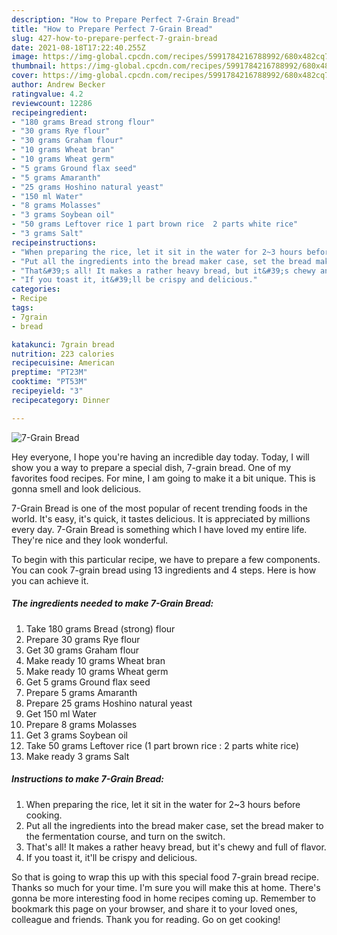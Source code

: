 ```yaml
---
description: "How to Prepare Perfect 7-Grain Bread"
title: "How to Prepare Perfect 7-Grain Bread"
slug: 427-how-to-prepare-perfect-7-grain-bread
date: 2021-08-18T17:22:40.255Z
image: https://img-global.cpcdn.com/recipes/5991784216788992/680x482cq70/7-grain-bread-recipe-main-photo.jpg
thumbnail: https://img-global.cpcdn.com/recipes/5991784216788992/680x482cq70/7-grain-bread-recipe-main-photo.jpg
cover: https://img-global.cpcdn.com/recipes/5991784216788992/680x482cq70/7-grain-bread-recipe-main-photo.jpg
author: Andrew Becker
ratingvalue: 4.2
reviewcount: 12286
recipeingredient:
- "180 grams Bread strong flour"
- "30 grams Rye flour"
- "30 grams Graham flour"
- "10 grams Wheat bran"
- "10 grams Wheat germ"
- "5 grams Ground flax seed"
- "5 grams Amaranth"
- "25 grams Hoshino natural yeast"
- "150 ml Water"
- "8 grams Molasses"
- "3 grams Soybean oil"
- "50 grams Leftover rice 1 part brown rice  2 parts white rice"
- "3 grams Salt"
recipeinstructions:
- "When preparing the rice, let it sit in the water for 2~3 hours before cooking."
- "Put all the ingredients into the bread maker case, set the bread maker to the fermentation course, and turn on the switch."
- "That&#39;s all! It makes a rather heavy bread, but it&#39;s chewy and full of flavor."
- "If you toast it, it&#39;ll be crispy and delicious."
categories:
- Recipe
tags:
- 7grain
- bread

katakunci: 7grain bread 
nutrition: 223 calories
recipecuisine: American
preptime: "PT23M"
cooktime: "PT53M"
recipeyield: "3"
recipecategory: Dinner

---
```



![7-Grain Bread](https://img-global.cpcdn.com/recipes/5991784216788992/680x482cq70/7-grain-bread-recipe-main-photo.jpg)

Hey everyone, I hope you're having an incredible day today. Today, I will show you a way to prepare a special dish, 7-grain bread. One of my favorites food recipes. For mine, I am going to make it a bit unique. This is gonna smell and look delicious.

7-Grain Bread is one of the most popular of recent trending foods in the world. It's easy, it's quick, it tastes delicious. It is appreciated by millions every day. 7-Grain Bread is something which I have loved my entire life. They're nice and they look wonderful.




To begin with this particular recipe, we have to prepare a few components. You can cook 7-grain bread using 13 ingredients and 4 steps. Here is how you can achieve it.

<!--inarticleads1-->

##### The ingredients needed to make 7-Grain Bread:

1. Take 180 grams Bread (strong) flour
1. Prepare 30 grams Rye flour
1. Get 30 grams Graham flour
1. Make ready 10 grams Wheat bran
1. Make ready 10 grams Wheat germ
1. Get 5 grams Ground flax seed
1. Prepare 5 grams Amaranth
1. Prepare 25 grams Hoshino natural yeast
1. Get 150 ml Water
1. Prepare 8 grams Molasses
1. Get 3 grams Soybean oil
1. Take 50 grams Leftover rice (1 part brown rice : 2 parts white rice)
1. Make ready 3 grams Salt




<!--inarticleads2-->

##### Instructions to make 7-Grain Bread:

1. When preparing the rice, let it sit in the water for 2~3 hours before cooking.
1. Put all the ingredients into the bread maker case, set the bread maker to the fermentation course, and turn on the switch.
1. That&#39;s all! It makes a rather heavy bread, but it&#39;s chewy and full of flavor.
1. If you toast it, it&#39;ll be crispy and delicious.




So that is going to wrap this up with this special food 7-grain bread recipe. Thanks so much for your time. I'm sure you will make this at home. There's gonna be more interesting food in home recipes coming up. Remember to bookmark this page on your browser, and share it to your loved ones, colleague and friends. Thank you for reading. Go on get cooking!
